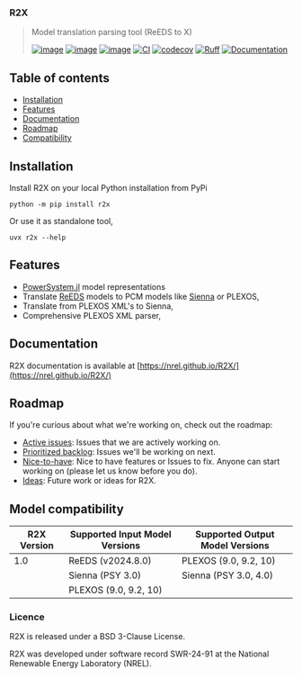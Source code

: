 ### R2X
> Model translation parsing tool (ReEDS to X)
>
> [![image](https://img.shields.io/pypi/v/r2x.svg)](https://pypi.python.org/pypi/r2x)
> [![image](https://img.shields.io/pypi/l/r2x.svg)](https://pypi.python.org/pypi/r2x)
> [![image](https://img.shields.io/pypi/pyversions/r2x.svg)](https://pypi.python.org/pypi/r2x)
> [![CI](https://github.com/NREL/r2x/actions/workflows/CI.yaml/badge.svg)](https://github.com/NREL/r2x/actions/workflows/CI.yaml)
> [![codecov](https://codecov.io/gh/NREL/r2x/branch/main/graph/badge.svg)](https://codecov.io/gh/NREL/r2x)
> [![Ruff](https://img.shields.io/endpoint?url=https://raw.githubusercontent.com/astral-sh/ruff/main/assets/badge/v2.json)](https://github.com/astral-sh/ruff)
> [![Documentation](https://github.com/NREL/R2X/actions/workflows/docs-build.yaml/badge.svg?branch=main)](https://nrel.github.io/R2X/)


## Table of contents
* [Installation](#installation)
* [Features](#features)
* [Documentation](#documentation)
* [Roadmap](#roadmap)
* [Compatibility](#compatibility)


## Installation

Install R2X on your local Python installation from PyPi

```console
python -m pip install r2x
```

Or use it as standalone tool,

```console
uvx r2x --help
```

## Features

- [PowerSystem.jl](https://github.com/NREL-Sienna/PowerSystems.jl) model representations
- Translate [ReEDS](https://github.com/NREL/ReEDS-2.0) models to PCM models like [Sienna](https://github.com/NREL-Sienna) or PLEXOS,
- Translate from PLEXOS XML's to Sienna,
- Comprehensive PLEXOS XML parser,

## Documentation

R2X documentation is available at [https://nrel.github.io/R2X/](https://nrel.github.io/R2X/)


## Roadmap

If you're curious about what we're working on, check out the roadmap:

- [Active issues](https://github.com/NREL/R2X/issues?q=is%3Aopen+is%3Aissue+label%3A%22Working+on+it+%F0%9F%92%AA%22+sort%3Aupdated-asc): Issues that we are actively working on.
- [Prioritized backlog](https://github.com/NREL/R2X/issues?q=is%3Aopen+is%3Aissue+label%3ABacklog): Issues we'll be working on next.
- [Nice-to-have](https://github.com/NREL/R2X/labels/Optional): Nice to have features or Issues to fix. Anyone can start working on (please let us know before you do).
- [Ideas](https://github.com/NREL/R2X/issues?q=is%3Aopen+is%3Aissue+label%3AIdea): Future work or ideas for R2X.


## Model compatibility

| R2X Version  | Supported Input Model Versions           | Supported Output Model Versions          |
|--------------|----------------------------------------- |----------------------------------------- |
|     1.0      | ReEDS (v2024.8.0)                        | PLEXOS (9.0, 9.2, 10)                    |
|              | Sienna (PSY 3.0)                         | Sienna (PSY 3.0, 4.0)                    |
|              | PLEXOS (9.0, 9.2, 10)                    |                                          |

### Licence

R2X is released under a BSD 3-Clause License.

R2X was developed under software record SWR-24-91 at the National Renewable Energy Laboratory (NREL).
